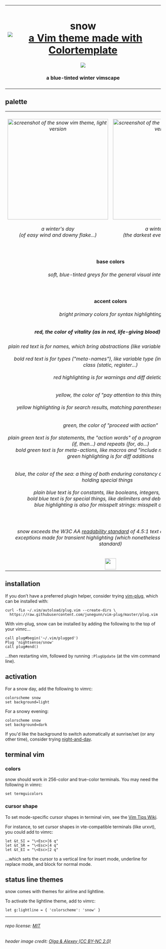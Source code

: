 <table><tbody><tr><td align="center"><h1>snow<br>
<a href='https://github.com/lifepillar/vim-colortemplate'><img src='https://img.shields.io/badge/made%20with-Colortemplate-00a0ff.svg' alt='a Vim theme made with Colortemplate' /></a>
</h1>
<img src="https://github.com/nightsense/snow/raw/master/images/header.jpg" />
<h4>a blue-tinted winter vimscape</h4>
</td></tr></tbody></table>

## palette

<table><tbody>

<tr>
<td align="center"><h6><img alt="screenshot of the snow vim theme, light version" src="https://github.com/nightsense/snow/raw/master/images/screenshot-light.png" height="325" /><br><br>
a winter's day<br>(of easy wind and downy flake...)</h6>
</td>
<td align="center"><h6><img alt="screenshot of the snow vim theme, dark version" src="https://github.com/nightsense/snow/raw/master/images/screenshot-dark.png" height="325" /><br><br>
a winter's night<br>(the darkest evening of the year...)</h6>
</td>
</tr>

<tr>
<td align='center' colspan='2'>
<h4>
<img src="http://www.colorhexa.com/ffffff.png" height="12" width="12">&nbsp;
<img src="http://www.colorhexa.com/ebedf1.png" height="12" width="12">&nbsp;
<img src="http://www.colorhexa.com/67788a.png" height="12" width="12">&nbsp;
<img src="http://www.colorhexa.com/495a6b.png" height="12" width="12">&nbsp;
<img src="http://www.colorhexa.com/273441.png" height="12" width="12">
&nbsp;&nbsp;base colors&nbsp;&nbsp;
<img src="http://www.colorhexa.com/273441.png" height="12" width="12">&nbsp;
<img src="http://www.colorhexa.com/324252.png" height="12" width="12">&nbsp;
<img src="http://www.colorhexa.com/889db3.png" height="12" width="12">&nbsp;
<img src="http://www.colorhexa.com/adc3da.png" height="12" width="12">&nbsp;
<img src="http://www.colorhexa.com/ebedf1.png" height="12" width="12">
</h4>

<h6>soft, blue-tinted greys for the general visual interface</h6>

</td>
</tr>

<tr>
<td align='center' colspan='2'>
<h4>
<img src="http://www.colorhexa.com/d83c41.png" height="12" width="12">&nbsp;
<img src="http://www.colorhexa.com/fcd900.png" height="12" width="12">&nbsp;
<img src="http://www.colorhexa.com/018a08.png" height="12" width="12">&nbsp;
<img src="http://www.colorhexa.com/0074e8.png" height="12" width="12">
&nbsp;&nbsp;accent colors&nbsp;&nbsp;
<img src="http://www.colorhexa.com/cb8a82.png" height="12" width="12">&nbsp;
<img src="http://www.colorhexa.com/dac264.png" height="12" width="12">&nbsp;
<img src="http://www.colorhexa.com/7ea474.png" height="12" width="12">&nbsp;
<img src="http://www.colorhexa.com/809bcd.png" height="12" width="12">
</h4>
<h6>bright primary colors for syntax highlighting</h6>

<h5><img src="http://www.colorhexa.com/d83c41.png" height="12" width="12">&nbsp;&nbsp;red, the color of vitality (as in red, life-giving blood) and alarm&nbsp;&nbsp;<img src="http://www.colorhexa.com/cb8a82.png" height="12" width="12"></h5>
<h6>plain red text is for names, which bring abstractions (like variables and functions) to life<br><br>
bold red text is for types ("meta-names"), like variable type (int, char...) or storage class (static, register...)<br><br>
red highlighting is for warnings and diff deletions</h6>

<h6><img src="http://www.colorhexa.com/fcd900.png" height="12" width="12">&nbsp;&nbsp;yellow, the color of "pay attention to this thing"&nbsp;&nbsp;<img src="http://www.colorhexa.com/dac264.png" height="12" width="12"><br><br>yellow highlighting is for search results, matching parentheses, and diff changes</h6>
<h6><img src="http://www.colorhexa.com/018a08.png" height="12" width="12">&nbsp;&nbsp;green, the color of "proceed with action"&nbsp;&nbsp;<img src="http://www.colorhexa.com/7ea474.png" height="12" width="12"><br><br>plain green text is for statements, the "action words" of a program, such as conditionals (if, then...) and repeats (for, do...)<br>bold green text is for meta-actions, like macros and "include module" statements<br>green highlighting is for diff additions</h6>
<h6><img src="http://www.colorhexa.com/0074e8.png" height="12" width="12">&nbsp;&nbsp;blue, the color of the sea: a thing of both enduring constancy and mysterious depths holding special things&nbsp;&nbsp;<img src="http://www.colorhexa.com/809bcd.png" height="12" width="12"><br><br>plain blue text is for constants, like booleans, integers, and strings<br>bold blue text is for special things, like delimiters and debug statements<br>blue highlighting is also for misspelt strings: misspelt ones, that is</h6>
</td>
</tr>

<tr>
<td align='center' colspan='2'>
<h6>snow exceeds the W3C AA <a href='https://www.w3.org/TR/UNDERSTANDING-WCAG20/visual-audio-contrast-contrast.html'>readability standard</a> of 4.5:1 text contrast ratio, with<br>
exceptions made for transient highlighting (which nonetheless exceed the ISO 3:1 standard)
</h6>
<a href='https://www.w3.org/'><img src='https://www.w3.org/Icons/WWW/w3c_home_nb-v.svg' height='36'></a>
</td>
</tr>

</tbody></table>

## installation

If you don’t have a preferred plugin helper, consider trying [vim-plug](https://github.com/junegunn/vim-plug), which can be installed with:

```
curl -fLo ~/.vim/autoload/plug.vim --create-dirs \
  https://raw.githubusercontent.com/junegunn/vim-plug/master/plug.vim
```

With vim-plug, snow can be installed by adding the following to the top of your vimrc...

```
call plug#begin('~/.vim/plugged')
Plug 'nightsense/snow'
call plug#end()
```

...then restarting vim, followed by running `:PlugUpdate` (at the vim command line).

## activation

For a snow day, add the following to vimrc:

```
colorscheme snow
set background=light
```

For a snowy evening:

```
colorscheme snow
set background=dark
```

If you'd like the background to switch automatically at sunrise/set (or any other time), consider trying [night-and-day](https://github.com/nightsense/night-and-day).

## terminal vim

### colors

snow should work in 256-color and true-color terminals. You may need the following in vimrc:

```
set termguicolors
```

### cursor shape

To set mode-specific cursor shapes in terminal vim, see the [Vim Tips Wiki](http://vim.wikia.com/wiki/Change_cursor_shape_in_different_modes).

For instance, to set cursor shapes in vte-compatible terminals (like urxvt), you could add to vimrc:

```
let &t_SI = "\<Esc>[6 q"
let &t_SR = "\<Esc>[4 q"
let &t_EI = "\<Esc>[2 q"
```

...which sets the cursor to a vertical line for insert mode, underline for replace mode, and block for normal mode.

## status line themes

snow comes with themes for airline and lightline.

To activate the lightline theme, add to vimrc:

```
let g:lightline = { 'colorscheme': 'snow' }
```

---

###### repo license: [MIT](https://opensource.org/licenses/MIT)
###### header image credit: [Olga & Alexey (CC BY-NC 2.0)](https://www.flickr.com/photos/chaoticmind75/39326731084/)
